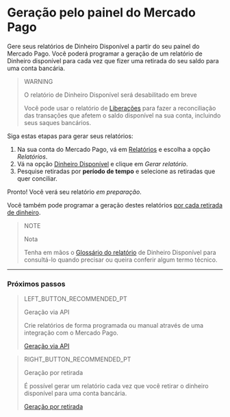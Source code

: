
# Geração pelo painel do Mercado Pago

Gere seus relatórios de Dinheiro Disponível a partir do seu painel do Mercado Pago. Você poderá programar a geração de um relatório de Dinheiro disponível para cada vez que fizer uma retirada do seu saldo para uma conta bancária.

> WARNING
> 
> O relatório de Dinheiro Disponível será desabilitado em breve 
> 
> Você pode usar o relatório de [Liberações](https://www.mercadopago[FAKER][URL][DOMAIN]/developers/pt/guides/manage-account/reports/released-money/introduction) para fazer a reconciliação das transações que afetem o saldo disponível na sua conta, incluindo seus saques bancários.

 Siga estas etapas para gerar seus relatórios:

1. Na sua conta do Mercado Pago, vá em [Relatórios](https://www.mercadopago.com.ar/balance/reports) e escolha a opção *Relatórios*.
1. Vá na opção [Dinheiro Disponível](https://www.mercadopago.com.ar/balance/reports?page=1#!/bank-report) e clique em *Gerar relatório*.
1. Pesquise retiradas por **período de tempo** e selecione as retiradas que quer conciliar.

Pronto! Você verá seu relatório *em preparação*.

Você também pode programar a geração destes relatórios [por cada retirada de dinheiro](https://www.mercadopago[FAKER][URL][DOMAIN]/developers/pt/guides/manage-account/reports/available-money/withdrawal).

> NOTE
>
> Nota
>
> Tenha em mãos o [Glossário do relatório](https://www.mercadopago[FAKER][URL][DOMAIN]/developers/pt/guides/manage-account/reports/available-money/glossary) de Dinheiro Disponível para consultá-lo quando precisar ou queira conferir algum termo técnico. 

<hr/>

### Próximos passos

> LEFT_BUTTON_RECOMMENDED_PT
>
> Geração via API
>
> Crie relatórios de forma programada ou manual através de uma integração com o Mercado Pago.
>
> [Geração via API](https://www.mercadopago[FAKER][URL][DOMAIN]/developers/pt/guides/manage-account/reports/available-money/api)

> RIGHT_BUTTON_RECOMMENDED_PT
>
> Geração por retirada
>
> É possível gerar um relatório cada vez que você retirar o dinheiro disponível para uma conta bancária.
>
> [Geração por retirada](https://www.mercadopago[FAKER][URL][DOMAIN]/developers/pt/guides/manage-account/reports/available-money/withdrawal)
